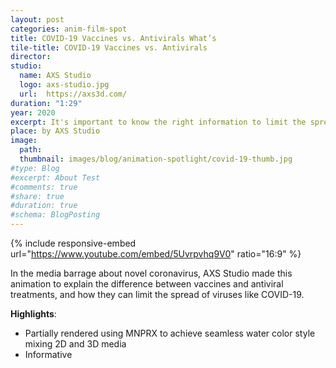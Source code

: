 ```yaml
---
layout: post
categories: anim-film-spot
title: COVID-19 Vaccines vs. Antivirals What’s 
tile-title: COVID-19 Vaccines vs. Antivirals 
director: 
studio:
  name: AXS Studio
  logo: axs-studio.jpg
  url:  https://axs3d.com/
duration: "1:29"
year: 2020
excerpt: It's important to know the right information to limit the spread of COVID-19.
place: by AXS Studio
image:
  path:
  thumbnail: images/blog/animation-spotlight/covid-19-thumb.jpg
#type: Blog
#excerpt: About Test
#comments: true
#share: true
#duration: true
#schema: BlogPosting
---
```



{% include responsive-embed url="https://www.youtube.com/embed/5Uvrpvhq9V0" ratio="16:9" %}

In the media barrage about novel coronavirus,  AXS Studio made this animation to explain the difference between vaccines and antiviral treatments, and how they can limit the spread of viruses like COVID-19. 

**Highlights**:
* Partially rendered using MNPRX to achieve seamless water color style mixing 2D and 3D media
* Informative
